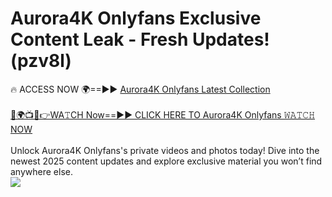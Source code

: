 # Aurora4K Onlyfans Exclusive Content Leak - Fresh Updates! (pzv8l)

🔥 ACCESS NOW 🌍==►► <a href="https://tinyurl.com/kvy9nzfs" rel="nofollow">Aurora4K Onlyfans Latest Collection</a>
<br><br>
[🔴🌍📺📱👉WA𝚃CH Now==►► CLICK HERE TO Aurora4K Onlyfans 𝚆𝙰𝚃𝙲𝙷 NOW](https://tinyurl.com/kvy9nzfs)
<br><br>
Unlock Aurora4K Onlyfans's private videos and photos today! Dive into the newest 2025 content updates and explore exclusive material you won’t find anywhere else.
<br>
<a href="https://tinyurl.com/kvy9nzfs" rel="nofollow" data-target="animated-image.originalLink"><img src="https://camo.githubusercontent.com/8a4f000d20f83aca3bf7ec5f350d767afa0574a8a352519fd8cfa583a6f93a33/68747470733a2f2f692e696d6775722e636f6d2f644a486b345a712e676966" data-canonical-src="https://i.imgur.com/dJHk4Zq.gif" style="max-width: 100%; display: inline-block;" data-target="animated-image.originalImage"></a>
<br>
